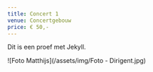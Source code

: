 ```yaml
---
title: Concert 1
venue: Concertgebouw
price: € 50,-
---
```


Dit is een proef met Jekyll.

![Foto Matthijs](/assets/img/Foto - Dirigent.jpg)
